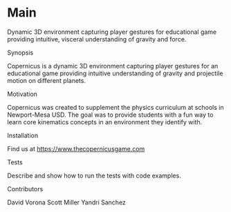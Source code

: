 # Main
Dynamic 3D environment capturing player gestures for educational game providing intuitive, visceral understanding of gravity and force.

Synopsis

Copernicus is a dynamic 3D environment capturing player gestures for an educational game providing intuitive understanding of gravity and projectile motion on different planets.

Motivation

Copernicus was created to supplement the physics curriculum at schools in Newport-Mesa USD. The goal was to provide students with a fun way to learn core kinematics concepts in an environment they identify with.

Installation

Find us at https://www.thecopernicusgame.com

Tests

Describe and show how to run the tests with code examples.

Contributors

David Vorona
Scott Miller
Yandri Sanchez
